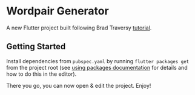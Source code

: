 # Wordpair Generator

A new Flutter project built following Brad Traversy [tutorial](https://www.youtube.com/watch?v=1gDhl4leEzA).

## Getting Started

Install dependencies from `pubspec.yaml` by running `flutter packages get` from the project root (see [using packages documentation](https://flutter.io/using-packages/#adding-a-package-dependency-to-an-app) for details and how to do this in the editor).

There you go, you can now open & edit the project. Enjoy!
